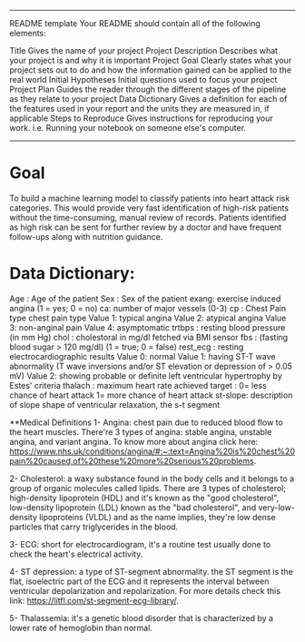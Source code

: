 - - -
README template
Your README should contain all of the following elements:

Title Gives the name of your project
Project Description Describes what your project is and why it is important
Project Goal Clearly states what your project sets out to do and how the information gained can be applied to the real world
Initial Hypotheses Initial questions used to focus your project
Project Plan Guides the reader through the different stages of the pipeline as they relate to your project
Data Dictionary Gives a definition for each of the features used in your report and the units they are measured in, if applicable
Steps to Reproduce Gives instructions for reproducing your work. i.e. Running your notebook on someone else's computer.
- - -





# Goal

To build a machine learning model to classify patients into heart attack risk categories.  This would provide very fast identification of high-risk patients without the time-consuming, manual review of records.  Patients identified as high risk can be sent for further review by a doctor and have frequent follow-ups along with nutrition guidance.




# Data Dictionary:

Age : Age of the patient
Sex : Sex of the patient
exang: exercise induced angina (1 = yes; 0 = no)
ca: number of major vessels (0-3)
cp : Chest Pain type chest pain type
Value 1: typical angina
Value 2: atypical angina
Value 3: non-anginal pain
Value 4: asymptomatic
trtbps : resting blood pressure (in mm Hg)
chol : cholestoral in mg/dl fetched via BMI sensor
fbs : (fasting blood sugar > 120 mg/dl) (1 = true; 0 = false)
rest_ecg : resting electrocardiographic results
Value 0: normal
Value 1: having ST-T wave abnormality (T wave inversions and/or ST elevation or depression of > 0.05 mV)
Value 2: showing probable or definite left ventricular hypertrophy by Estes' criteria
thalach : maximum heart rate achieved
target : 0= less chance of heart attack 1= more chance of heart attack
st-slope: description of slope shape of ventricular relaxation, the s-t segment





**Medical Definitions
1- Angina: chest pain due to reduced blood flow to the heart muscles. There're 3 types of angina: stable angina, unstable angina, and variant angina. To know more about angina click here: https://www.nhs.uk/conditions/angina/#:~:text=Angina%20is%20chest%20pain%20caused,of%20these%20more%20serious%20problems.

2- Cholesterol: a waxy substance found in the body cells and it belongs to a group of organic molecules called lipids. There are 3 types of cholesterol; high-density lipoprotein (HDL) and it's known as the "good cholesterol", low-density lipoprotein (LDL) known as the "bad cholesterol", and very-low-density lipoproteins (VLDL) and as the name implies, they're low dense particles that carry triglycerides in the blood.

3- ECG: short for electrocardiogram, it's a routine test usually done to check the heart's electrical activity.

4- ST depression: a type of ST-segment abnormality. the ST segment is the flat, isoelectric part of the ECG and it represents the interval between ventricular depolarization and repolarization. For more details check this link: https://litfl.com/st-segment-ecg-library/.

5- Thalassemia: it's a genetic blood disorder that is characterized by a lower rate of hemoglobin than normal.